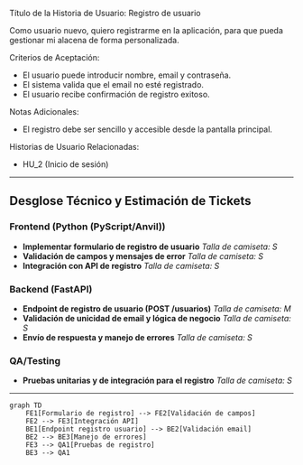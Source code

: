 Título de la Historia de Usuario:
Registro de usuario

Como usuario nuevo,
quiero registrarme en la aplicación,
para que pueda gestionar mi alacena de forma personalizada.

Criterios de Aceptación:
- El usuario puede introducir nombre, email y contraseña.
- El sistema valida que el email no esté registrado.
- El usuario recibe confirmación de registro exitoso.

Notas Adicionales:
- El registro debe ser sencillo y accesible desde la pantalla principal.

Historias de Usuario Relacionadas:
- HU_2 (Inicio de sesión)

---

## Desglose Técnico y Estimación de Tickets

### Frontend (Python (PyScript/Anvil))
- **Implementar formulario de registro de usuario**
  _Talla de camiseta: S_
- **Validación de campos y mensajes de error**
  _Talla de camiseta: S_
- **Integración con API de registro**
  _Talla de camiseta: S_

### Backend (FastAPI)
- **Endpoint de registro de usuario (POST /usuarios)**
  _Talla de camiseta: M_
- **Validación de unicidad de email y lógica de negocio**
  _Talla de camiseta: S_
- **Envío de respuesta y manejo de errores**
  _Talla de camiseta: S_

### QA/Testing
- **Pruebas unitarias y de integración para el registro**
  _Talla de camiseta: S_

---

```mermaid
graph TD
    FE1[Formulario de registro] --> FE2[Validación de campos]
    FE2 --> FE3[Integración API]
    BE1[Endpoint registro usuario] --> BE2[Validación email]
    BE2 --> BE3[Manejo de errores]
    FE3 --> QA1[Pruebas de registro]
    BE3 --> QA1
```
